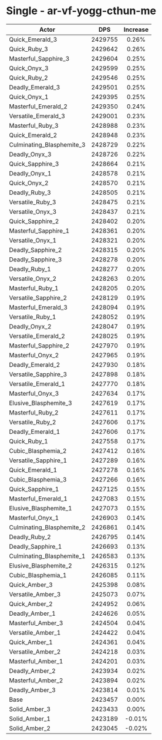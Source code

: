# Single - ar-vf-yogg-cthun-me
| Actor | DPS | Increase |
|---|:---:|:---:|
|Quick_Emerald_3|2429755|0.26%|
|Quick_Ruby_3|2429642|0.26%|
|Masterful_Sapphire_3|2429604|0.25%|
|Quick_Onyx_3|2429599|0.25%|
|Quick_Ruby_2|2429546|0.25%|
|Deadly_Emerald_3|2429501|0.25%|
|Quick_Onyx_1|2429395|0.25%|
|Masterful_Emerald_2|2429350|0.24%|
|Versatile_Emerald_3|2429001|0.23%|
|Masterful_Ruby_3|2428988|0.23%|
|Quick_Emerald_2|2428948|0.23%|
|Culminating_Blasphemite_3|2428729|0.22%|
|Deadly_Onyx_3|2428726|0.22%|
|Quick_Sapphire_3|2428664|0.21%|
|Deadly_Onyx_1|2428578|0.21%|
|Quick_Onyx_2|2428570|0.21%|
|Deadly_Ruby_3|2428505|0.21%|
|Versatile_Ruby_3|2428475|0.21%|
|Versatile_Onyx_3|2428437|0.21%|
|Quick_Sapphire_2|2428402|0.20%|
|Masterful_Sapphire_1|2428361|0.20%|
|Versatile_Onyx_1|2428321|0.20%|
|Deadly_Sapphire_2|2428315|0.20%|
|Deadly_Sapphire_3|2428278|0.20%|
|Deadly_Ruby_1|2428277|0.20%|
|Versatile_Onyx_2|2428263|0.20%|
|Masterful_Ruby_1|2428205|0.20%|
|Versatile_Sapphire_2|2428129|0.19%|
|Masterful_Emerald_3|2428094|0.19%|
|Versatile_Ruby_1|2428052|0.19%|
|Deadly_Onyx_2|2428047|0.19%|
|Versatile_Emerald_2|2428025|0.19%|
|Masterful_Sapphire_2|2427970|0.19%|
|Masterful_Onyx_2|2427965|0.19%|
|Deadly_Emerald_2|2427930|0.18%|
|Versatile_Sapphire_3|2427898|0.18%|
|Versatile_Emerald_1|2427770|0.18%|
|Masterful_Onyx_3|2427634|0.17%|
|Elusive_Blasphemite_3|2427619|0.17%|
|Masterful_Ruby_2|2427611|0.17%|
|Versatile_Ruby_2|2427606|0.17%|
|Deadly_Emerald_1|2427606|0.17%|
|Quick_Ruby_1|2427558|0.17%|
|Cubic_Blasphemia_2|2427412|0.16%|
|Versatile_Sapphire_1|2427289|0.16%|
|Quick_Emerald_1|2427278|0.16%|
|Cubic_Blasphemia_3|2427266|0.16%|
|Quick_Sapphire_1|2427125|0.15%|
|Masterful_Emerald_1|2427083|0.15%|
|Elusive_Blasphemite_1|2427073|0.15%|
|Masterful_Onyx_1|2426903|0.14%|
|Culminating_Blasphemite_2|2426861|0.14%|
|Deadly_Ruby_2|2426795|0.14%|
|Deadly_Sapphire_1|2426693|0.13%|
|Culminating_Blasphemite_1|2426583|0.13%|
|Elusive_Blasphemite_2|2426315|0.12%|
|Cubic_Blasphemia_1|2426085|0.11%|
|Quick_Amber_3|2425398|0.08%|
|Versatile_Amber_3|2425073|0.07%|
|Quick_Amber_2|2424952|0.06%|
|Deadly_Amber_1|2424626|0.05%|
|Masterful_Amber_3|2424504|0.04%|
|Versatile_Amber_1|2424422|0.04%|
|Quick_Amber_1|2424361|0.04%|
|Versatile_Amber_2|2424218|0.03%|
|Masterful_Amber_1|2424201|0.03%|
|Deadly_Amber_2|2423934|0.02%|
|Masterful_Amber_2|2423894|0.02%|
|Deadly_Amber_3|2423814|0.01%|
|Base|2423457|0.00%|
|Solid_Amber_3|2423433|0.00%|
|Solid_Amber_1|2423189|-0.01%|
|Solid_Amber_2|2423045|-0.02%|
